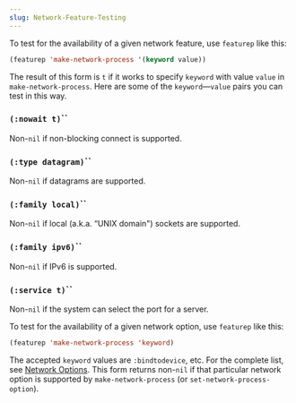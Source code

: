 ```yaml
---
slug: Network-Feature-Testing
---
```


To test for the availability of a given network feature, use `featurep` like this:

```lisp
(featurep 'make-network-process '(keyword value))
```

The result of this form is `t` if it works to specify `keyword` with value `value` in `make-network-process`. Here are some of the `keyword`—`value` pairs you can test in this way.

### <span className="tag (:nowaitt)">`(:nowait t)`</span>``

Non-`nil` if non-blocking connect is supported.

### <span className="tag (:typedatagram)">`(:type datagram)`</span>``

Non-`nil` if datagrams are supported.

### <span className="tag (:familylocal)">`(:family local)`</span>``

Non-`nil` if local (a.k.a. “UNIX domain") sockets are supported.

### <span className="tag (:familyipv6)">`(:family ipv6)`</span>``

Non-`nil` if IPv6 is supported.

### <span className="tag (:servicet)">`(:service t)`</span>``

Non-`nil` if the system can select the port for a server.

To test for the availability of a given network option, use `featurep` like this:

```lisp
(featurep 'make-network-process 'keyword)
```

The accepted `keyword` values are `:bindtodevice`, etc. For the complete list, see [Network Options](Network-Options). This form returns non-`nil` if that particular network option is supported by `make-network-process` (or `set-network-process-option`).
